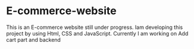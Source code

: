 # E-commerce-website
This is an E-commerce website still under progress. Iam developing this project by using Html, CSS and JavaScript. Currently I am working on Add cart part and backend
